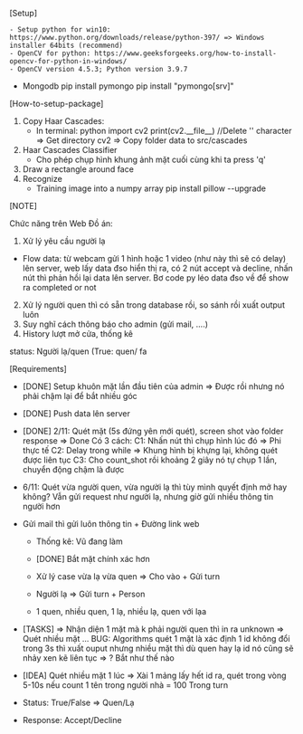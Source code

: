 [Setup]

    - Setup python for win10: https://www.python.org/downloads/release/python-397/ => Windows installer 64bits (recommend)
    - OpenCV for python: https://www.geeksforgeeks.org/how-to-install-opencv-for-python-in-windows/
    - OpenCV version 4.5.3; Python version 3.9.7

- Mongodb
  pip install pymongo
  pip install "pymongo[srv]"

[How-to-setup-package]

1. Copy Haar Cascades:
   - In terminal:
     python
     import cv2
     print(cv2.\_\_file\_\_) //Delete '\' character
     => Get directory cv2 => Copy folder data to src/cascades
2. Haar Cascades Classifier
   - Cho phép chụp hình khung ảnh mặt cuối cùng khi ta press 'q'
3. Draw a rectangle around face
4. Recognize
   - Training image into a numpy array
     pip install pillow --upgrade

[NOTE]

Chức năng trên Web Đồ án:

1. Xử lý yêu cầu người lạ

- Flow data: từ webcam gửi 1 hình hoặc 1 video (như này thì sẽ có delay) lên server, web lấy data đso hiển thị ra, có 2 nút accept và decline,
  nhấn nút thì phản hồi lại data lên server. Bơ code py léo data đso về để show ra completed or not

2. Xử lý người quen thì có sẵn trong database rồi, so sánh rồi xuất output luôn
3. Suy nghĩ cách thông báo cho admin (gửi mail, ....)
4. History lượt mở cửa, thống kê

status: Người lạ/quen (True: quen/ fa

[Requirements]

- [DONE] Setup khuôn mặt lần đầu tiên của admin => Được rồi nhưng nó phải chậm lại để bắt nhiều góc
- [DONE] Push data lên server
- [DONE] 2/11: Quét mặt (5s đứng yên mới quét), screen shot vào folder response
  => Done
  Có 3 cách:
  C1: Nhấn nút thì chụp hình lúc đó => Phi thực tế
  C2: Delay trong while => Khung hình bị khựng lại, không quét được liên tục
  C3: Cho count_shot rồi khoảng 2 giây nó tự chụp 1 lần, chuyển động chậm là được
- 6/11: Quét vừa người quen, vừa người lạ thì tùy mình quyết định mở hay không? Vẫn gửi request như người lạ, nhưng giờ gửi nhiều thông tin người hơn
- Gửi mail thì gửi luôn thông tin + Đường link web

  - Thống kê: Vũ đang làm
  - [DONE] Bắt mặt chính xác hơn

  - Xử lý case vừa lạ vừa quen => Cho vào + Gửi turn
  - Người lạ => Gửi turn + Person
  - 1 quen, nhiều quen, 1 lạ, nhiều lạ, quen với lạa

- [TASKS] => Nhận diện 1 mặt mà k phải người quen thì in ra unknown
  => Quét nhiều mặt ...
  BUG: Algorithms quét 1 mặt là xác định 1 id không đổi trong 3s thì xuất ouput nhưng nhiều mặt thì dù quen hay lạ id nó cũng sẽ nhảy xen kẽ liên tục => ? Bắt như thế nào
- [IDEA] Quét nhiều mặt 1 lúc
  => Xài 1 mảng lấy hết id ra, quét trong vòng 5-10s nếu count 1 tên trong người nhà = 100
  Trong turn

- Status: True/False => Quen/Lạ
- Response: Accept/Decline
